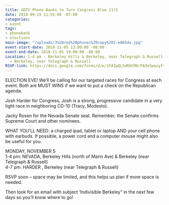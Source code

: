 ```yaml
---
title: GOTV Phone Banks to Turn Congress Blue 11/5
date: 2018-09-25 11:55:00 -07:00
categories:
- event
tags:
- phonebank
- elections
main-image: "/uploads/3%20red%20phones%20copy%202-e065de.jpg"
event-start-date: 2018-11-05 13:00:00 -08:00
event-end-date: 2018-11-05 19:00:00 -08:00
Location: 1-4 pm - Berkeley Hills & Berkeley, near Telegraph & Russell;     4-7 pm
  - Berkeley, near Telegraph & Russell
RSVP-link: https://docs.google.com/forms/d/e/1FAIpQLSdR9CM6rPA3eSwasyft24Vdy54q5TGKEFVvjSC6fYKI4061cg/viewform
---
```


ELECTION EVE!  We’ll be calling for our targeted races for Congress at each event.  Both are MUST WINS if we want to put a check on the Republican agenda.

Josh Harder for Congress, Josh is a strong, progressive candidate in a very tight race in neighboring CD-10 (Tracy, Modesto).

Jacky Rosen for the Nevada Senate seat. Remember, the Senate confirms Supreme Court and other nominees.

WHAT YOU’LL NEED: a charged ipad, tablet or laptop AND your cell phone with earbuds. If possible, a power cord and a computer mouse might also be useful for you.

MONDAY, NOVEMBER 5 \
1-4 pm:   NEVADA,    Berkeley Hills (north of Marin Ave) & Berkeley (near Telegraph & Russell)\
4-7 pm:   HARDER ,   Berkeley (near Telegraph & Russell)

RSVP soon – space may be limited, and this helps us plan if more space is needed.

Then look for an email with subject ‘Indivisible Berkeley” in the next few days so you’ll know where to go!